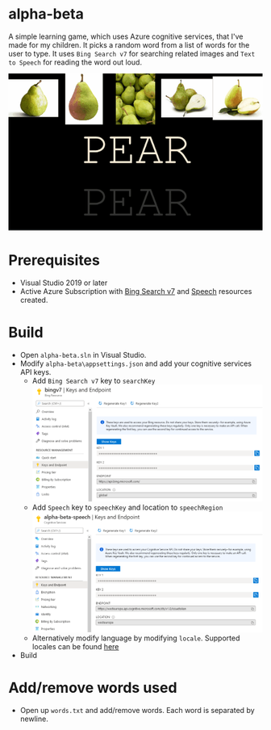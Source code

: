 # alpha-beta
A simple learning game, which uses Azure cognitive services, that I've made for my children. It picks a random word from a list of words for the user to type. It uses `Bing Search v7` for searching related images and `Text to Speech` for reading the word out loud.

![demo](./media/demo.gif)

# Prerequisites
- Visual Studio 2019 or later
- Active Azure Subscription with [Bing Search v7](https://docs.microsoft.com/en-us/bing/search-apis/bing-web-search/create-bing-search-service-resource) and [Speech](https://docs.microsoft.com/en-us/azure/cognitive-services/speech-service/overview#try-the-speech-service-for-free) resources created.

# Build
- Open `alpha-beta.sln` in Visual Studio.
- Modify `alpha-beta\appsettings.json` and add your cognitive services API keys.
  - Add `Bing Search v7` key to `searchKey`
  ![search-key](./media/search-keys.PNG)
  - Add `Speech` key to `speechKey` and location to `speechRegion`
  ![speech-key](./media/speech-keys.PNG)
  - Alternatively modify language by modifying `locale`. Supported locales can be found [here](https://docs.microsoft.com/en-us/azure/cognitive-services/speech-service/language-support#standard-voices)
- Build

# Add/remove words used
- Open up `words.txt` and add/remove words. Each word is separated by newline.

